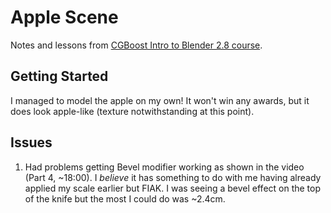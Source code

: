 
# Apple Scene
Notes and lessons from [CGBoost Intro to Blender 2.8 course](https://www.youtube.com/playlist?list=PL3UWN2F2M2C8-zUjbFlbgtWPQa0NXBsp0).

## Getting Started
I managed to model the apple on my own! It won't win any awards, but it does look apple-like (texture notwithstanding at this point).

## Issues

1. Had problems getting Bevel modifier working as shown in the video (Part 4, ~18:00). I _believe_ it has something to do with me 
    having already applied my scale earlier but FIAK. I was seeing a bevel effect on the top of the knife but the most I could do was 
    ~2.4cm.
    

